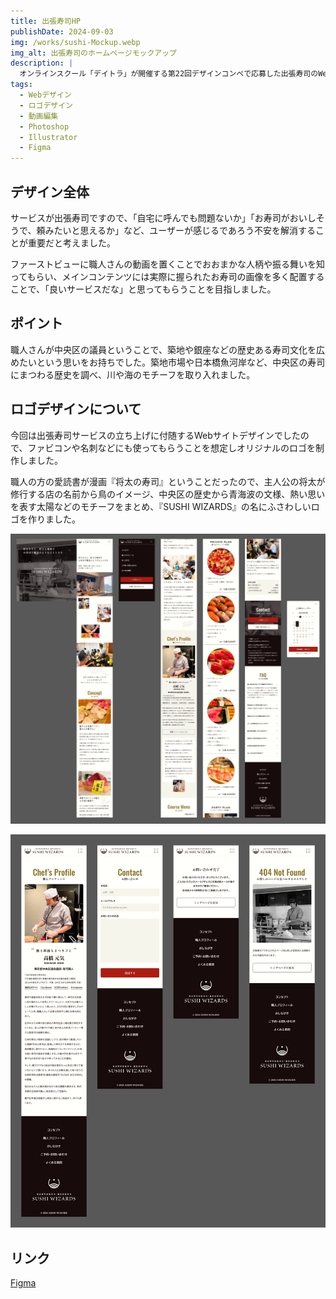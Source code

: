 ```yaml
---
title: 出張寿司HP
publishDate: 2024-09-03
img: /works/sushi-Mockup.webp
img_alt: 出張寿司のホームページモックアップ
description: |
  オンラインスクール「デイトラ」が開催する第22回デザインコンペで応募した出張寿司のWebサイトデザインです。
tags:
  - Webデザイン
  - ロゴデザイン
  - 動画編集
  - Photoshop
  - Illustrator
  - Figma
---
```


## デザイン全体

サービスが出張寿司ですので、「自宅に呼んでも問題ないか」「お寿司がおいしそうで、頼みたいと思えるか」など、ユーザーが感じるであろう不安を解消することが重要だと考えました。

ファーストビューに職人さんの動画を置くことでおおまかな人柄や振る舞いを知ってもらい、メインコンテンツには実際に握られたお寿司の画像を多く配置することで、「良いサービスだな」と思ってもらうことを目指しました。

## ポイント

職人さんが中央区の議員ということで、築地や銀座などの歴史ある寿司文化を広めたいという思いをお持ちでした。築地市場や日本橋魚河岸など、中央区の寿司にまつわる歴史を調べ、川や海のモチーフを取り入れました。

## ロゴデザインについて

今回は出張寿司サービスの立ち上げに付随するWebサイトデザインでしたので、ファビコンや名刺などにも使ってもらうことを想定しオリジナルのロゴを制作しました。

職人の方の愛読書が漫画『将太の寿司』ということだったので、主人公の将太が修行する店の名前から鳥のイメージ、中央区の歴史から青海波の文様、熱い思いを表す太陽などのモチーフをまとめ、『SUSHI WIZARDS』の名にふさわしいロゴを作りました。

![出張寿司Webサイトのトップページイメージ](../../../public/works/sushi-top-page.webp)

![出張寿司Webサイトの下層ページイメージ](../../../public/works/sushi-sub-pages.webp)

## リンク

[Figma](https://www.figma.com/design/Yri32R6sSSlupy0pCPfsbD/240903_SUSHI-WIZARDS_Competition?node-id=5-57916&t=TRgQLDyp2lZKKZUP-1)